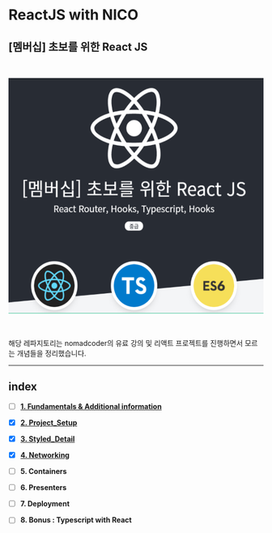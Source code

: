 # **ReactJS with NICO**

## **[멤버십] 초보를 위한 React JS**

<br/>

<p align="center">

<img src="https://github.com/dudwns9331/WebStudy/blob/master/ReactJS/images/title.PNG" height="465px" width="800px">

</p>

<br/>

해당 레파지토리는 nomadcoder의 유료 강의 및 리액트 프로젝트를 진행하면서 모르는 개념들을 정리했습니다.

---

## **index**

- [ ] **[1. Fundamentals & Additional information](https://github.com/dudwns9331/WebStudy/tree/master/ReactJS/Fundamentals/Details)**

- [x] **[2. Project_Setup](https://github.com/dudwns9331/WebStudy/blob/master/ReactJS/Project_Setup.md)**

- [x] **[3. Styled_Detail](https://github.com/dudwns9331/WebStudy/blob/master/ReactJS/Project_Setup.md)**

- [x] **[4. Networking](https://github.com/dudwns9331/WebStudy/blob/master/ReactJS/Networking.md)**

- [ ] **5. Containers**

- [ ] **6. Presenters**

- [ ] **7. Deployment**

- [ ] **8. Bonus : Typescript with React**
